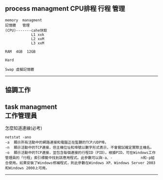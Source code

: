 process managment CPU排程
行程    管理
----------------------------
```
memory  managment
記憶體   管理
(CPU)-------cahe快取
            L1 xxk
            L2 xxM
            L3 xxM

RAM  4GB  12GB

Hard

Swap 虛擬記憶體
```
----------------------------
協調工作
----------------------------
task managment  
工作管理員
----------------------------
怎麼知道連線(必考)
```
netstat -ano
-a	顯示所有活動中的網路連接和電腦正在監聽的TCP/UDP埠。
-n	顯示活動中的TCP連接，但主機位址和埠號以數字形式表示，不會嘗試確定實際主機名。
-o	顯示活動中的TCP連接，並包含每個連接的行程ID（PID）。根據PID，可在Windows工作管理員的「行程」索引標籤中找到該應用程式。此參數可以與-a、-             n和-p組合使用。如果安裝了Windows修補程式，則此參數在Windows XP、Windows Server 2003和Windows 2000上可用。
```
----------------------------

